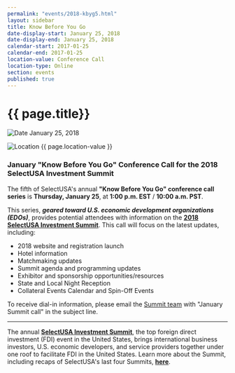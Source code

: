 ```yaml
---
permalink: "events/2018-kbyg5.html"
layout: sidebar
title: Know Before You Go
date-display-start: January 25, 2018
date-display-end: January 25, 2018
calendar-start: 2017-01-25
calendar-end: 2017-01-25
location-value: Conference Call
location-type: Online
section: events
published: true
---
```


# {{ page.title}}

![Date](https://google.github.io/material-design-icons/action/svg/design/ic_event_24px.svg "Date") January 25, 2018

![Location](http://google.github.io/material-design-icons/social/svg/design/ic_location_city_24px.svg "Location") {{ page.location-value }}

### January "Know Before You Go" Conference Call for the 2018 SelectUSA Investment Summit

The fifth of SelectUSA's annual **"Know Before You Go" conference call series** is **Thursday, January 25**, at **1:00 p.m. EST** / **10:00 a.m. PST**.

This series, **_geared toward U.S. economic development organizations (EDOs)_**, provides potential attendees with information on the **[2018 SelectUSA Investment Summit](https://www.selectusa.gov/2018-Investment-Summit)**. This call will focus on the latest updates, including:

* 2018 website and registration launch
* Hotel information
* Matchmaking updates
* Summit agenda and programming updates
* Exhibitor and sponsorship opportunities/resources
* State and Local Night Reception
* Collateral Events Calendar and Spin-Off Events

To receive dial-in information, please email the [Summit team](mailto:susa_planning@eventpower.com?Subject=January%20Summit%20call) with "January Summit call" in the subject line.

---

The annual **[SelectUSA Investment Summit](https://www.selectusa.gov/selectusa-summit)**, the top foreign direct investment (FDI) event in the United States, brings international business investors, U.S. economic developers, and service providers together under one roof to facilitate FDI in the United States. Learn more about the Summit, including recaps of SelectUSA's last four Summits, **[here](https://www.selectusa.gov/selectusa-summit)**.

